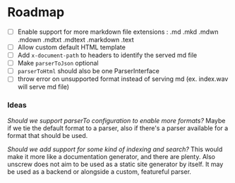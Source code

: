 # Roadmap

  - [ ] Enable support for more markdown file extensions :
     .md
     .mkd
     .mdwn
     .mdown
     .mdtxt
     .mdtext
     .markdown
     .text
  - [ ] Allow custom default HTML template
  - [ ] Add `x-document-path` to headers to identify the served md file
  - [ ] Make `parserToJson` optional
  - [ ] `parserToHtml` should also be one ParserInterface
  - [ ] throw error on unsupported format instead of serving md (ex. index.wav will serve md file)

### Ideas
*Should we support parserTo<format> configuration to enable more formats?*
Maybe if we tie the default format to a parser, also if there's a parser available 
for a format that should be used.


*Should we add support for some kind of indexing and search?* 
This would make it more 
like a documentation generator, and there are plenty. 
Also unscrew does not aim to be used as a static site generator by itself. 
It may be used as a backend or alongside a custom, featureful parser.
